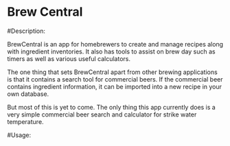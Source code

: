 Brew Central
======================

#Description:

BrewCentral is an app for homebrewers to create and manage recipes along with ingredient inventories.  It also has tools to assist on brew day such as timers as well as various useful calculators.

The one thing that sets BrewCentral apart from other brewing applications is that it contains a search tool for commercial beers.  If the commercial beer contains ingredient information, it can be imported into a new recipe in your own database.

But most of this is yet to come.  The only thing this app currently does is a very simple commercial beer search and calculator for strike water temperature.

#Usage:
